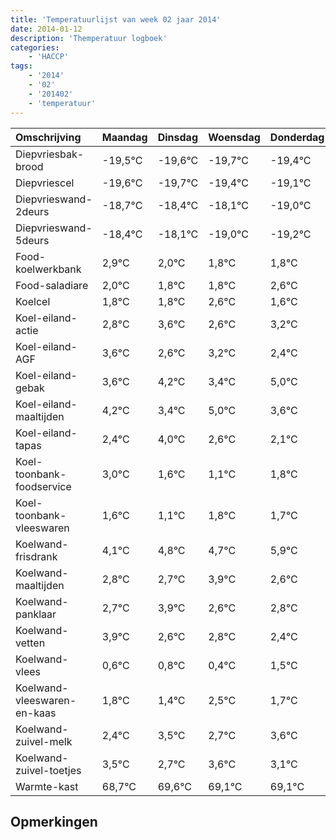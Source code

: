 ```yaml
---
title: 'Temperatuurlijst van week 02 jaar 2014'
date: 2014-01-12
description: 'Themperatuur logboek'
categories:
    - 'HACCP'
tags:
    - '2014'
    - '02'
    - '201402'
    - 'temperatuur'
---
```

|Omschrijving|Maandag|Dinsdag|Woensdag|Donderdag|Vrijdag|Zaterdag|Zondag|
|:---|:---|:---|:---|:---|:---|:---|:---|
|Diepvriesbak-brood|-19,5°C|-19,6°C|-19,7°C|-19,4°C|-19,1°C|-20,0°C|-20,2°C|
|Diepvriescel|-19,6°C|-19,7°C|-19,4°C|-19,1°C|-20,0°C|-20,2°C|-20,2°C|
|Diepvrieswand-2deurs|-18,7°C|-18,4°C|-18,1°C|-19,0°C|-19,2°C|-19,2°C|-18,4°C|
|Diepvrieswand-5deurs|-18,4°C|-18,1°C|-19,0°C|-19,2°C|-19,2°C|-18,4°C|-19,4°C|
|Food-koelwerkbank|2,9°C|2,0°C|1,8°C|1,8°C|2,6°C|1,6°C|2,2°C|
|Food-saladiare|2,0°C|1,8°C|1,8°C|2,6°C|1,6°C|2,2°C|1,4°C|
|Koelcel|1,8°C|1,8°C|2,6°C|1,6°C|2,2°C|1,4°C|3,0°C|
|Koel-eiland-actie|2,8°C|3,6°C|2,6°C|3,2°C|2,4°C|4,0°C|2,6°C|
|Koel-eiland-AGF|3,6°C|2,6°C|3,2°C|2,4°C|4,0°C|2,6°C|2,1°C|
|Koel-eiland-gebak|3,6°C|4,2°C|3,4°C|5,0°C|3,6°C|3,1°C|3,8°C|
|Koel-eiland-maaltijden|4,2°C|3,4°C|5,0°C|3,6°C|3,1°C|3,8°C|3,7°C|
|Koel-eiland-tapas|2,4°C|4,0°C|2,6°C|2,1°C|2,8°C|2,7°C|3,9°C|
|Koel-toonbank-foodservice|3,0°C|1,6°C|1,1°C|1,8°C|1,7°C|2,9°C|1,6°C|
|Koel-toonbank-vleeswaren|1,6°C|1,1°C|1,8°C|1,7°C|2,9°C|1,6°C|1,8°C|
|Koelwand-frisdrank|4,1°C|4,8°C|4,7°C|5,9°C|4,6°C|4,8°C|4,4°C|
|Koelwand-maaltijden|2,8°C|2,7°C|3,9°C|2,6°C|2,8°C|2,4°C|3,5°C|
|Koelwand-panklaar|2,7°C|3,9°C|2,6°C|2,8°C|2,4°C|3,5°C|2,7°C|
|Koelwand-vetten|3,9°C|2,6°C|2,8°C|2,4°C|3,5°C|2,7°C|3,6°C|
|Koelwand-vlees|0,6°C|0,8°C|0,4°C|1,5°C|0,7°C|1,6°C|1,1°C|
|Koelwand-vleeswaren-en-kaas|1,8°C|1,4°C|2,5°C|1,7°C|2,6°C|2,1°C|2,1°C|
|Koelwand-zuivel-melk|2,4°C|3,5°C|2,7°C|3,6°C|3,1°C|3,1°C|3,9°C|
|Koelwand-zuivel-toetjes|3,5°C|2,7°C|3,6°C|3,1°C|3,1°C|3,9°C|3,2°C|
|Warmte-kast|68,7°C|69,6°C|69,1°C|69,1°C|69,9°C|69,2°C|68,1°C|

## Opmerkingen


